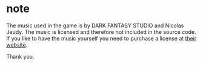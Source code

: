 # note
The music used in the game is by DARK FANTASY STUDIO and Nicolas Jeudy. 
The music is licensed and therefore not included in the source code.
If you like to have the music yourself you need to purchase a license at [their website](http://darkfantasystudio.com/music/pixel/).

Thank you.